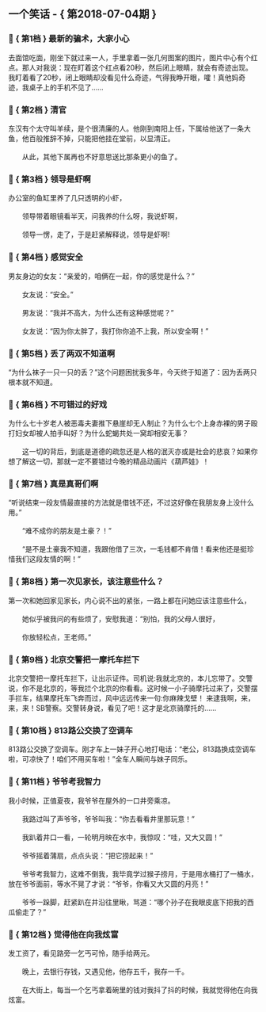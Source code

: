 ## 一个笑话 - { 第2018-07-04期 }
</hr>

### :jack_o_lantern: { 第1档 } 最新的骗术，大家小心
去面馆吃面，刚坐下就过来一人，手里拿着一张几何图案的图片，图片中心有个红点。那人对我说：现在盯着这个红点看20秒，然后闭上眼睛，就会有奇迹出现。我盯着看了20秒，闭上眼睛却没看见什么奇迹，气得我睁开眼，嚯！真他妈奇迹，我桌子上的手机不见了……


### :jack_o_lantern: { 第2档 } 清官
东汉有个太守叫羊续，是个很清廉的人。他刚到南阳上任，下属给他送了一条大鱼，他百般推辞不掉，只能把他挂在堂前，以显清正。<br/><br/>　　从此，其他下属再也不好意思送比那条更小的鱼了。


### :jack_o_lantern: { 第3档 } 领导是虾啊
办公室的鱼缸里养了几只透明的小虾，<br/><br/>　　领导带着眼镜看半天，问我养的什么呀，我说虾啊，<br/><br/>　　领导一愣，走了，于是赶紧解释说，领导是虾啊!


### :jack_o_lantern: { 第4档 } 感觉安全
男友身边的女友：“亲爱的，咱俩在一起，你的感觉是什么？”<br/><br/>　　女友说：“安全。”<br/><br/>　　男友说：“我并不高大，为什么还有这种感觉呢？”<br/><br/>　　女友说：“因为你太胖了，我打你你追不上我，所以安全啊！”


### :jack_o_lantern: { 第5档 } 丢了两双不知道啊
“为什么袜子一只一只的丢？”这个问题困扰我多年，今天终于知道了：因为丢两只根本就不知道。


### :jack_o_lantern: { 第6档 } 不可错过的好戏
为什么七十岁老人被恶毒夫妻推下悬崖却无人制止？为什么七个上身赤裸的男子殴打妇女却被人拍手叫好？为什么蛇蝎共处一窝却相安无事？<br/><br/>　　这一切的背后，到底是道德的疏忽还是人格的泯灭亦或是社会的悲哀？如果你想了解这一切，那就一定不要错过今晚的精品动画片《葫芦娃》！


### :jack_o_lantern: { 第7档 } 真是真哥们啊
“听说结束一段友情最直接的方法就是借钱不还，不过这好像在我朋友身上没什么用。”<br/><br/>　　“难不成你的朋友是土豪？！”<br/><br/>　　“是不是土豪我不知道，我跟他借了三次，一毛钱都不肯借！看来他还是挺珍惜我们这段友情的啊！”


### :jack_o_lantern: { 第8档 } 第一次见家长，该注意些什么？
第一次和她回家见家长，内心说不出的紧张，一路上都在问她应该注意些什么，<br/><br/>　　她似乎被我问的有些烦了，安慰我道：“别怕，我的父母人很好，<br/><br/>　　你放轻松点，王老师。”


### :jack_o_lantern: { 第9档 } 北京交警把一摩托车拦下
北京交警把一摩托车拦下，让出示证件。司机说:我就北京的，本儿忘带了。交警说，你不是北京的，等我拦个北京的你看看。这时候一小子骑摩托过来了，交警摆手拦车，结果摩托车飞奔而过，风中远远传来一句:你麻辣戈壁！ 来逮我啊，来，来，来！SB警察。交警转身说，看见了吧！这才是北京骑摩托的……


### :jack_o_lantern: { 第10档 } 813路公交换了空调车
813路公交换了空调车。刚才车上一妹子开心地打电话：“老公，813路换成空调车啦，可凉快了！咱们不用买车啦！”全车人瞬间与妹子同乐。


### :jack_o_lantern: { 第11档 } 爷爷考我智力
我小时候，正值夏夜，我爷爷在屋外的一口井旁乘凉。<br/><br/>　　我路过叫了声爷爷，爷爷叫我：“你去看看井里那玩意！”<br/><br/>　　我趴着井口一看，一轮明月映在水中，我惊叹：“哇，又大又圆！”<br/><br/>　　爷爷摇着蒲扇，点点头说：“把它捞起来！”<br/><br/>　　爷爷考我智力，这难不倒我，我毕竟学过猴子捞月，于是用水桶打了一桶水，放在爷爷面前，等水不晃了才说：“爷爷，你看又大又圆的月亮！”<br/><br/>　　爷爷一跺脚，赶紧趴在井沿往里瞅，骂道：“哪个孙子在我眼皮底下把我的西瓜偷走了？”


### :jack_o_lantern: { 第12档 } 觉得他在向我炫富
发工资了，看见路旁一乞丐可怜，随手给两元。<br/><br/>　　晚上，去银行存钱，又遇见他，他存五千，我存一千。<br/><br/>　　在大街上，每当一个乞丐拿着碗里的钱对我抖了抖的时候，我就觉得他在向我炫富。

